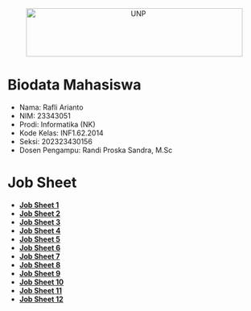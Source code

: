 <div align="center">
  <a href="https://unp.ac.id/">
    <img src="https://unp.ac.id/nfs-assets/all/images/logo_unp_white.png" alt="UNP" height="96" width="430">
  </a>
</div>

# Biodata Mahasiswa
* Nama: Rafli Arianto
* NIM: 23343051
* Prodi: Informatika (NK)  
* Kode Kelas: INF1.62.2014  
* Seksi: 202323430156  
* Dosen Pengampu: Randi Proska Sandra, M.Sc  

# Job Sheet    
- [**Job Sheet 1**](https://github.com/NinomaeKanade/Praktikum-Struktur-Data/tree/main/Job%20Sheet%2001)  
- [**Job Sheet 2**](https://github.com/NinomaeKanade/Praktikum-Struktur-Data/tree/main/Job%20Sheet%2002)  
- [**Job Sheet 3**](https://github.com/NinomaeKanade/Praktikum-Struktur-Data/tree/main/Job%20Sheet%2003)  
- [**Job Sheet 4**](https://github.com/NinomaeKanade/Praktikum-Struktur-Data/tree/main/Job%20Sheet%2004)  
- [**Job Sheet 5**](https://github.com/NinomaeKanade/Praktikum-Struktur-Data/tree/main/Job%20Sheet%2005)  
- [**Job Sheet 6**](https://github.com/NinomaeKanade/Praktikum-Struktur-Data/tree/main/Job%20Sheet%2006)  
- [**Job Sheet 7**](https://github.com/NinomaeKanade/Praktikum-Struktur-Data/tree/main/Job%20Sheet%2007)  
- [**Job Sheet 8**](https://github.com/NinomaeKanade/Praktikum-Struktur-Data/tree/main/Job%20Sheet%2008)  
- [**Job Sheet 9**](https://github.com/NinomaeKanade/Praktikum-Struktur-Data/tree/main/Job%20Sheet%2009)  
- [**Job Sheet 10**](https://github.com/NinomaeKanade/Praktikum-Struktur-Data/tree/main/Job%20Sheet%2010)  
- [**Job Sheet 11**](https://github.com/NinomaeKanade/Praktikum-Struktur-Data/tree/main/Job%20Sheet%2011)  
- [**Job Sheet 12**](https://github.com/NinomaeKanade/Praktikum-Struktur-Data/tree/main/Job%20Sheet%2012)  
